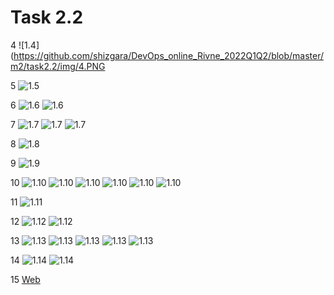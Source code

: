 # Task 2.2

4 
![1.4](https://github.com/shizgara/DevOps_online_Rivne_2022Q1Q2/blob/master/m2/task2.2/img/4.PNG

5 
![1.5](https://github.com/shizgara/DevOps_online_Rivne_2022Q1Q2/blob/master/m2/task2.2/img/5.PNG)

6 
![1.6](https://github.com/shizgara/DevOps_online_Rivne_2022Q1Q2/blob/master/m2/task2.2/img/6_1.PNG)
![1.6](https://github.com/shizgara/DevOps_online_Rivne_2022Q1Q2/blob/master/m2/task2.2/img/6_2.PNG)

7 
![1.7](https://github.com/shizgara/DevOps_online_Rivne_2022Q1Q2/blob/master/m2/task2.2/img/7_1.PNG)
![1.7](https://github.com/shizgara/DevOps_online_Rivne_2022Q1Q2/blob/master/m2/task2.2/img/7_2.PNG)
![1.7](https://github.com/shizgara/DevOps_online_Rivne_2022Q1Q2/blob/master/m2/task2.2/img/7_3.PNG)

8 
![1.8](https://github.com/shizgara/DevOps_online_Rivne_2022Q1Q2/blob/master/m2/task2.2/img/8.PNG)

9
![1.9](https://github.com/shizgara/DevOps_online_Rivne_2022Q1Q2/blob/master/m2/task2.2/img/9.PNG)

10 
![1.10](https://github.com/shizgara/DevOps_online_Rivne_2022Q1Q2/blob/master/m2/task2.2/img/10_1.PNG)
![1.10](https://github.com/shizgara/DevOps_online_Rivne_2022Q1Q2/blob/master/m2/task2.2/img/10_2.PNG)
![1.10](https://github.com/shizgara/DevOps_online_Rivne_2022Q1Q2/blob/master/m2/task2.2/img/10_3.PNG)
![1.10](https://github.com/shizgara/DevOps_online_Rivne_2022Q1Q2/blob/master/m2/task2.2/img/10_4.PNG)
![1.10](https://github.com/shizgara/DevOps_online_Rivne_2022Q1Q2/blob/master/m2/task2.2/img/10_5.PNG)
![1.10](https://github.com/shizgara/DevOps_online_Rivne_2022Q1Q2/blob/master/m2/task2.2/img/10_6.PNG)

11 
![1.11](https://github.com/shizgara/DevOps_online_Rivne_2022Q1Q2/blob/master/m2/task2.2/img/11.PNG)

12 
![1.12](https://github.com/shizgara/DevOps_online_Rivne_2022Q1Q2/blob/master/m2/task2.2/img/12_1.PNG)
![1.12](https://github.com/shizgara/DevOps_online_Rivne_2022Q1Q2/blob/master/m2/task2.2/img/12_2.PNG)

13 
![1.13](https://github.com/shizgara/DevOps_online_Rivne_2022Q1Q2/blob/master/m2/task2.2/img/13_1.png)
![1.13](https://github.com/shizgara/DevOps_online_Rivne_2022Q1Q2/blob/master/m2/task2.2/img/13_2.png)
![1.13](https://github.com/shizgara/DevOps_online_Rivne_2022Q1Q2/blob/master/m2/task2.2/img/13_3.png)
![1.13](https://github.com/shizgara/DevOps_online_Rivne_2022Q1Q2/blob/master/m2/task2.2/img/13_4.png)
![1.13](https://github.com/shizgara/DevOps_online_Rivne_2022Q1Q2/blob/master/m2/task2.2/img/13_5.png)

14 
![1.14](https://github.com/shizgara/DevOps_online_Rivne_2022Q1Q2/blob/master/m2/task2.2/img/14_1.png)
![1.14](https://github.com/shizgara/DevOps_online_Rivne_2022Q1Q2/blob/master/m2/task2.2/img/14_2.png)

15
[Web](http://bucket.task.2.2.12.s3-website-us-east-1.amazonaws.com/)
